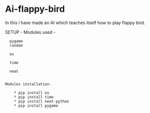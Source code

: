 # Ai-flappy-bird
In this i have made an AI which teaches itself how to play flappy bird.

SETUP -
    Modules used -
    
      pygame
      random
      
      os
      
      time
      
      neat     
      
      
    Modules installation-
    
        * pip install os
        * pip install time
        * pip install neat-python
        * pip install pygame
